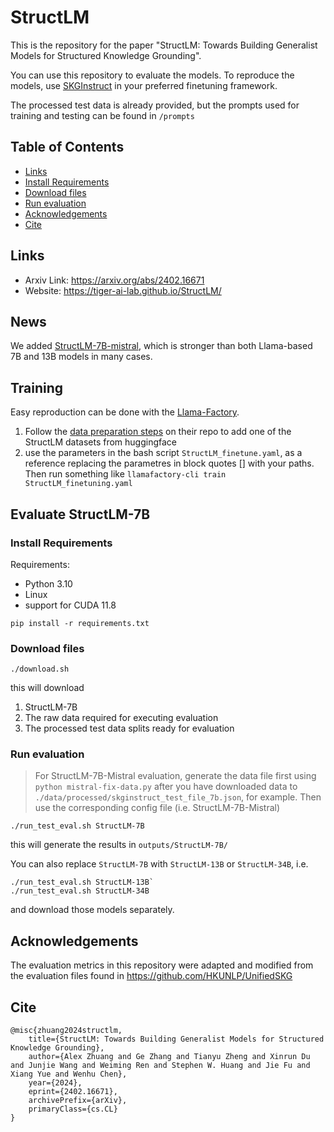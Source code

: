 # StructLM

This is the repository for the paper "StructLM: Towards Building Generalist Models for Structured Knowledge Grounding". 

You can use this repository to evaluate the models. To reproduce the models, use [SKGInstruct](https://huggingface.co/datasets/TIGER-Lab/SKGInstruct) in your preferred finetuning framework.

The processed test data is already provided, but the prompts used for training and testing can be found in `/prompts`

## Table of Contents
  * [Links](#links)
  * [Install Requirements](#install-requirements)
  * [Download files](#download-files)
  * [Run evaluation](#run-evaluation)
  * [Acknowledgements](#acknowledgements)
  * [Cite](#cite)

## Links
- Arxiv Link: https://arxiv.org/abs/2402.16671
- Website: https://tiger-ai-lab.github.io/StructLM/

## News
We added [StructLM-7B-mistral](https://huggingface.co/TIGER-Lab/StructLM-7B-Mistral), which is stronger than both Llama-based 7B and 13B models in many cases.

## Training

Easy reproduction can be done with the [Llama-Factory](https://github.com/hiyouga/LLaMA-Factory).

1. Follow the [data preparation steps](https://github.com/hiyouga/LLaMA-Factory/blob/main/data/README.md) on their repo to add one of the StructLM datasets from huggingface
2. use the parameters in the bash script `StructLM_finetune.yaml`, as a reference replacing the parametres in block quotes [] with your paths. Then run something like
   `llamafactory-cli train StructLM_finetuning.yaml`

## Evaluate StructLM-7B

### Install Requirements

Requirements:
- Python 3.10
- Linux
- support for CUDA 11.8

`pip install -r requirements.txt`

### Download files

`./download.sh`

this will download
1. StructLM-7B
2. The raw data required for executing evaluation
3. The processed test data splits ready for evaluation

### Run evaluation

> For StructLM-7B-Mistral evaluation, generate the data file first using `python mistral-fix-data.py` after you have downloaded data to `./data/processed/skginstruct_test_file_7b.json`, for example. Then use the corresponding config file (i.e. StructLM-7B-Mistral)

`./run_test_eval.sh StructLM-7B`

this will generate the results in 
`outputs/StructLM-7B/`

You can also replace `StructLM-7B` with `StructLM-13B` or `StructLM-34B`, i.e.

```
./run_test_eval.sh StructLM-13B`
./run_test_eval.sh StructLM-34B
```

and download those models separately.

## Acknowledgements

The evaluation metrics in this repository were adapted and modified from the evaluation files found in https://github.com/HKUNLP/UnifiedSKG

## Cite
```
@misc{zhuang2024structlm,
    title={StructLM: Towards Building Generalist Models for Structured Knowledge Grounding},
    author={Alex Zhuang and Ge Zhang and Tianyu Zheng and Xinrun Du and Junjie Wang and Weiming Ren and Stephen W. Huang and Jie Fu and Xiang Yue and Wenhu Chen},
    year={2024},
    eprint={2402.16671},
    archivePrefix={arXiv},
    primaryClass={cs.CL}
}
```
